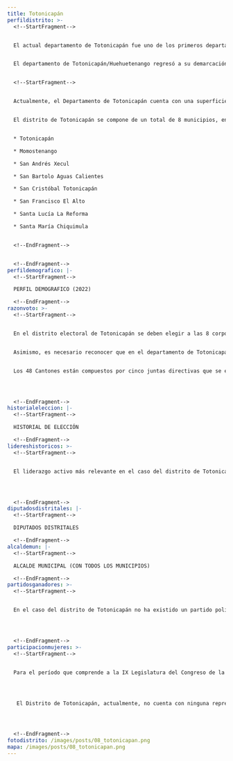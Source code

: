 ```yaml
---
title: Totonicapán
perfildistrito: >-
  <!--StartFragment-->


  El actual departamento de Totonicapán fue uno de los primeros departamentos establecidos tras la anexión a México por la Asamblea Constituyente el 11 de octubre de 1825, junto a otras 6 agrupaciones territoriales. Durante este tiempo, los actuales departamentos de Quiché, Totonicapán y Huehuetenango (y sus municipios correspondientes) eran parte de una sola demarcación territorial. En el año 1838, la ciudad de Totonicapán fue un área de mucha influencia para la creación del Estado de Los Altos; aprobado por el Congreso de la República Federal de Centroamérica en ese mismo año.  Este Estado se constituyó en cuatro departamentos: Quetzaltenango, Totonicapán, Sololá y Suchitepéquez. Sin embargo, dicho territorio fue reintegrado a la República de Guatemala en 1840 por el general Rafael Carrera, dando por terminada la separación del Estado de los Altos.


  El departamento de Totonicapán/Huehuetenango regresó a su demarcación previa a la secesión hasta que, posterior a la Reforma Liberal de 1871, el presidente Miguel García Granados emitiera el Decreto No. 52, mismo que separaría el área de Quiché para convertirla en un nuevo departamento. Asimismo, este decreto fomentó en paralelo la creación de otros departamentos entre los que destacan Sololá y el actual Totonicapán.


  <!--StartFragment-->


  Actualmente, el Departamento de Totonicapán cuenta con una superficie de 1,061 km², y una población total de 418,569 habitantes. Estos se subdividen en un 51.04% de población rural y el restante 48.96% de población urbana. Asimismo, el departamento de Totonicapán cuenta con una mayoría de población femenina (53.10%) y predominantemente maya (98%). La edad promedio del departamento es de 26 años, por lo que se puede catalogar como un área predominantemente joven. 


  El distrito de Totonicapán se compone de un total de 8 municipios, entre los que destaca la cabecera departamental del mismo nombre. Estas 8 unidades territoriales son: 


  * Totonicapán 

  * Momostenango

  * San Andrés Xecul

  * San Bartolo Aguas Calientes

  * San Cristóbal Totonicapán

  * San Francisco El Alto

  * Santa Lucía La Reforma

  * Santa María Chiquimula


  <!--EndFragment-->


  <!--EndFragment-->
perfildemografico: |-
  <!--StartFragment-->

  PERFIL DEMOGRAFICO (2022)

  <!--EndFragment-->
razonvoto: >-
  <!--StartFragment-->


  En el distrito electoral de Totonicapán se deben elegir a las 8 corporaciones municipales (alcalde y síndicos) del departamento, correspondientes a los 8 municipios que componen el distrito. Asimismo, los ciudadanos del departamento deben elegir a 4 diputados distritales que les representarán en el Congreso de la República. 


  Asimismo, es necesario reconocer que en el departamento de Totonicapán existe una organización ancestral comunitaria que coexiste con las autoridades y que es reconocida a nivel local y nacional; los 48 Cantones. Esta organización de autoridades indígenas tiene una estructura política y de administración del territorio en cada comunidad del departamento y se encargan del cuidado, protección y conservación histórica del bosque comunal de Totonicapán. 


  Los 48 Cantones están compuestos por cinco juntas directivas que se encargan de cuidar el patrimonio histórico y natural del departamento y son electas de manera democrática a través de asambleas celebradas cada 14 meses. Si bien la organización de los 48 cantones no se encuentra dentro de la estructura institucional del Gobierno o administración pública de Guatemala, la misma goza de enorme legitimidad e incide directamente en la toma de decisiones en el departamento. 




  <!--EndFragment-->
historialeleccion: |-
  <!--StartFragment-->

  HISTORIAL DE ELECCIÓN

  <!--EndFragment-->
lidereshistoricos: >-
  <!--StartFragment-->


  El liderazgo activo más relevante en el caso del distrito de Totonicapán es el del actual alcalde de Totonicapán, cabecera municipal del departamento, Luis Alfredo Herrera Amado. El jefe edil de Totonicapán ha estado en la contienda por el cargo desde el proceso electoral del 2011, mismo en el que formó parte de la coalición partidaria Gran Alianza Nacional -GANA- y siendo derrotado por el entonces alcalde Juan Higinio Yax. No obstante, para el siguiente proceso electoral en el año 2015, Herrera Amado cambió de vehículo electoral y pasó a formar parte del partido LÍDER para hacerse finalmente con el cargo de la jefatura edil, derrotando al longevo Yax. Actualmente, el alcalde Herrera fue nuevamente electo para el período de 2020 - 2024, esta vez con el partido de la Unidad Nacional de la Esperanza -UNE-; consolidándose como un liderazgo emergente y ganando aún más adeptos dentro del departamento de Totonicapán. 




  <!--EndFragment-->
diputadosdistritales: |-
  <!--StartFragment-->

  DIPUTADOS DISTRITALES

  <!--EndFragment-->
alcaldemun: |-
  <!--StartFragment-->

  ALCALDE MUNICIPAL (CON TODOS LOS MUNICIPIOS)

  <!--EndFragment-->
partidosganadores: >-
  <!--StartFragment-->


  En el caso del distrito de Totonicapán no ha existido un partido político que pueda mantener su caudal político en el paso de un proceso electoral a otro. Durante los últimos tres procesos electorales, un total de siete partidos políticos se han repartido los cuatro escaños que se disputan en el distrito por cada elección. Únicamente el partido LÍDER y el Partido Patriota fueron capaces de asegurarse dos de los cuatro escaños en el proceso electoral del año 2015 y el proceso electoral de 2011 respectivamente. 




  <!--EndFragment-->
participacionmujeres: >-
  <!--StartFragment-->


  Para el período que comprende a la IX Legislatura del Congreso de la República de Guatemala (2020 - 2024), únicamente fueron electas 31 mujeres del total de 160 diputados que componen el hemiciclo parlamentario. Es decir, dicha Legislatura cuenta con un aproximado del 20% de representación política de la mujer; una de las cifras más bajas de representación femenina a nivel latinoamericano. 




   El Distrito de Totonicapán, actualmente, no cuenta con ninguna representante de género femenino en el Legislativo. Esta subrepresentación femenina es tal, que en los últimos tres procesos electorales estudiados, no ha existido ninguna diputada por Totonicapán en el Congreso de la República. 




  <!--EndFragment-->
fotodistrito: /images/posts/08_totonicapan.png
mapa: /images/posts/08_totonicapan.png
---
```

